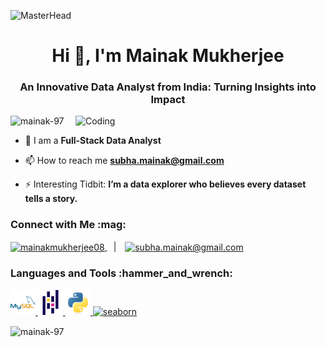 ![MasterHead](https://i.imgur.com/D3gO382.jpeg)
<h1 align="center">Hi 👋, I'm Mainak Mukherjee</h1>
<h3 align="center">An Innovative Data Analyst from India: Turning Insights into Impact</h3>
<img align="right" alt="Coding" width=400 src="https://user-images.githubusercontent.com/74038190/212749447-bfb7e725-6987-49d9-ae85-2015e3e7cc41.gif">



<p align="left"> <img src="https://komarev.com/ghpvc/?username=mainak-97&label=Profile%20views&color=0e75b6&style=flat" alt="mainak-97" /> </p>

- 🌱 I am a **Full-Stack Data Analyst**

- 📫 How to reach me **subha.mainak@gmail.com**

- ⚡ Interesting Tidbit: **I’m a data explorer who believes every dataset tells a story.**

<h3 align="left">Connect with Me :mag: </h3> 
<p align="left">
  <a href="https://linkedin.com/in/mainak8" target="blank">
    <img align="center" src="https://raw.githubusercontent.com/rahuldkjain/github-profile-readme-generator/master/src/images/icons/Social/linked-in-alt.svg" alt="mainakmukherjee08" height="30" width="40" />
  </a>
  <span style="margin: 0 10px;">|</span>
  <a href="mailto:subha.mainak@gmail.com" target="blank">
    <img align="center" src="https://i.imgur.com/lsR2l4Z.png" alt="subha.mainak@gmail.com" height="30" width="40" />
  </a>
</p>


<h3 align="left">Languages and Tools :hammer_and_wrench:</h3>
<p align="left"> <a href="https://www.mysql.com/" target="_blank" rel="noreferrer"> <img src="https://raw.githubusercontent.com/devicons/devicon/master/icons/mysql/mysql-original-wordmark.svg" alt="mysql" width="40" height="40"/> </a> <a href="https://pandas.pydata.org/" target="_blank" rel="noreferrer"> <img src="https://raw.githubusercontent.com/devicons/devicon/2ae2a900d2f041da66e950e4d48052658d850630/icons/pandas/pandas-original.svg" alt="pandas" width="40" height="40"/> </a> <a href="https://www.python.org" target="_blank" rel="noreferrer"> <img src="https://raw.githubusercontent.com/devicons/devicon/master/icons/python/python-original.svg" alt="python" width="40" height="40"/> </a> <a href="https://seaborn.pydata.org/" target="_blank" rel="noreferrer"> <img src="https://seaborn.pydata.org/_images/logo-mark-lightbg.svg" alt="seaborn" width="40" height="40"/> </a> </p>

<p><img align="center" src="https://github-readme-streak-stats.herokuapp.com/?user=mainak-97&" alt="mainak-97" /></p>
